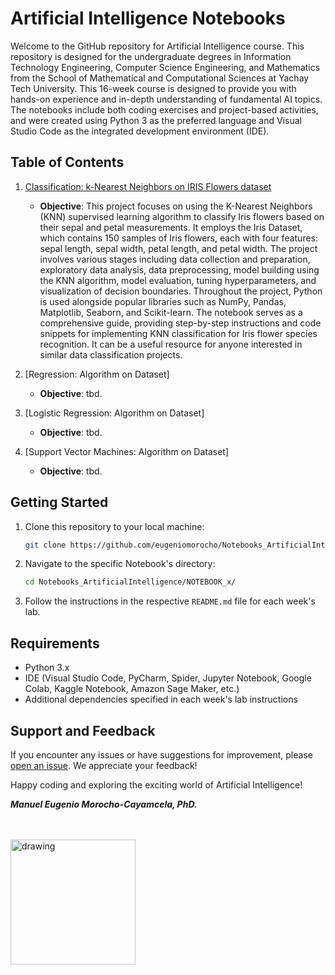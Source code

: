 # Artificial Intelligence Notebooks

Welcome to the GitHub repository for Artificial Intelligence course. This repository is designed for the undergraduate degrees in Information Technology Engineering, Computer Science Engineering, and Mathematics from the School of Mathematical and Computational Sciences at Yachay Tech University. This 16-week course is designed to provide you with hands-on experience and in-depth understanding of fundamental AI topics. The notebooks include both coding exercises and project-based activities, and were created using Python 3 as the preferred language and Visual Studio Code as the integrated development environment (IDE).

## Table of Contents

1. [Classification: k-Nearest Neighbors on IRIS Flowers dataset](Classification-KNN_IRIS.ipynb)
   - **Objective**: This project focuses on using the K-Nearest Neighbors (KNN) supervised learning algorithm to classify Iris flowers based on their sepal and petal measurements. It employs the Iris Dataset, which contains 150 samples of Iris flowers, each with four features: sepal length, sepal width, petal length, and petal width. The project involves various stages including data collection and preparation, exploratory data analysis, data preprocessing, model building using the KNN algorithm, model evaluation, tuning hyperparameters, and visualization of decision boundaries. Throughout the project, Python is used alongside popular libraries such as NumPy, Pandas, Matplotlib, Seaborn, and Scikit-learn. The notebook serves as a comprehensive guide, providing step-by-step instructions and code snippets for implementing KNN classification for Iris flower species recognition. It can be a useful resource for anyone interested in similar data classification projects.

2. [Regression: Algorithm on Dataset]
   - **Objective**: tbd.

3. [Logistic Regression: Algorithm on Dataset]
   - **Objective**: tbd.

4. [Support Vector Machines: Algorithm on Dataset]
   - **Objective**: tbd.

## Getting Started

1. Clone this repository to your local machine:

   ```bash
   git clone https://github.com/eugeniomorocho/Notebooks_ArtificialIntelligence.git

2. Navigate to the specific Notebook's directory:
   ```bash
   cd Notebooks_ArtificialIntelligence/NOTEBOOK_x/
   
3. Follow the instructions in the respective `README.md` file for each week's lab.


## Requirements

- Python 3.x
- IDE (Visual Studio Code, PyCharm, Spider, Jupyter Notebook, Google Colab, Kaggle Notebook, Amazon Sage Maker, etc.)
- Additional dependencies specified in each week's lab instructions

## Support and Feedback

If you encounter any issues or have suggestions for improvement, please [open an issue](https://github.com/eugeniomorocho/Notebooks_ArtificialIntelligence/issues). We appreciate your feedback!

Happy coding and exploring the exciting world of Artificial Intelligence!


***Manuel Eugenio Morocho-Cayamcela, PhD.***

<br>
<br>
<img src="yt.png" alt="drawing" style="width: 200px;" />
